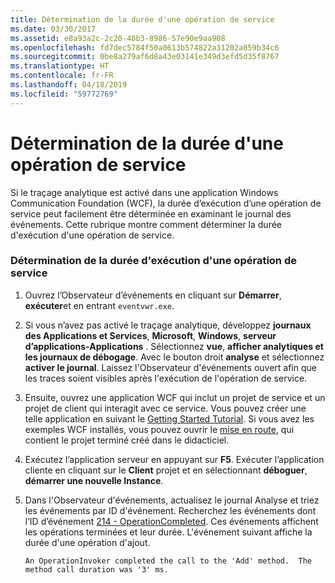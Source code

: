 ```yaml
---
title: Détermination de la durée d'une opération de service
ms.date: 03/30/2017
ms.assetid: e8a93a2c-2c20-48b3-8986-57e90e9aa908
ms.openlocfilehash: fd7dec5784f50a0613b574822a31202a859b34c6
ms.sourcegitcommit: 0be8a279af6d8a43e03141e349d3efd5d35f8767
ms.translationtype: HT
ms.contentlocale: fr-FR
ms.lasthandoff: 04/18/2019
ms.locfileid: "59772769"
---
```

# <a name="determining-service-operation-duration"></a>Détermination de la durée d'une opération de service
Si le traçage analytique est activé dans une application Windows Communication Foundation (WCF), la durée d’exécution d’une opération de service peut facilement être déterminée en examinant le journal des événements.  Cette rubrique montre comment déterminer la durée d'exécution d'une opération de service.  
  
### <a name="determining-service-operation-execution-duration"></a>Détermination de la durée d'exécution d'une opération de service  
  
1. Ouvrez l’Observateur d’événements en cliquant sur **Démarrer**, **exécuter**et en entrant `eventvwr.exe`.  
  
2. Si vous n’avez pas activé le traçage analytique, développez **journaux des Applications et Services**, **Microsoft**, **Windows**, **serveur d’applications-Applications** . Sélectionnez **vue**, **afficher analytiques et les journaux de débogage**. Avec le bouton droit **analyse** et sélectionnez **activer le journal**. Laissez l'Observateur d'événements ouvert afin que les traces soient visibles après l'exécution de l'opération de service.  
  
3. Ensuite, ouvrez une application WCF qui inclut un projet de service et un projet de client qui interagit avec ce service.  Vous pouvez créer une telle application en suivant le [Getting Started Tutorial](../../../../../docs/framework/wcf/getting-started-tutorial.md).  Si vous avez les exemples WCF installés, vous pouvez ouvrir le [mise en route](../../../../../docs/framework/wcf/samples/getting-started-sample.md), qui contient le projet terminé créé dans le didacticiel.  
  
4. Exécutez l’application serveur en appuyant sur **F5**. Exécuter l’application cliente en cliquant sur le **Client** projet et en sélectionnant **déboguer**, **démarrer une nouvelle Instance**.  
  
5. Dans l'Observateur d'événements, actualisez le journal Analyse et triez les événements par ID d'événement.  Recherchez les événements dont l’ID d’événement [214 - OperationCompleted](../../../../../docs/framework/wcf/diagnostics/etw/214-operationcompleted.md).  Ces événements affichent les opérations terminées et leur durée.  L'événement suivant affiche la durée d'une opération d'ajout.  
  
    ```Output  
    An OperationInvoker completed the call to the 'Add' method.  The method call duration was '3' ms.  
    ```
